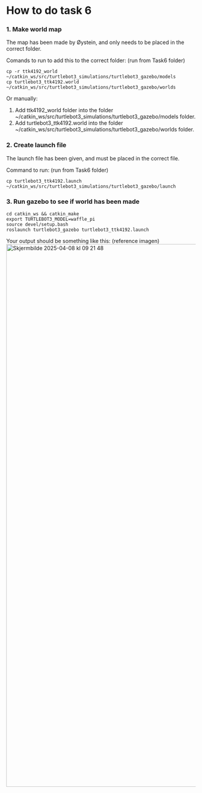 # How to do task 6

### 1. Make world map
The map has been made by Øystein, and only needs to be placed in the correct folder. 

Comands to run to add this to the correct folder: (run from Task6 folder)
```
cp -r ttk4192_world ~/catkin_ws/src/turtlebot3_simulations/turtlebot3_gazebo/models
cp turtlebot3_ttk4192.world ~/catkin_ws/src/turtlebot3_simulations/turtlebot3_gazebo/worlds
```

Or manually:
1. Add ttk4192_world folder into the folder ~/catkin_ws/src/turtlebot3_simulations/turtlebot3_gazebo/models folder.
2. Add turtlebot3_ttk4192.world into the folder ~/catkin_ws/src/turtlebot3_simulations/turtlebot3_gazebo/worlds folder.

### 2. Create launch file
The launch file has been given, and must be placed in the correct file. 

Command to run: (run from Task6 folder)
```
cp turtlebot3_ttk4192.launch ~/catkin_ws/src/turtlebot3_simulations/turtlebot3_gazebo/launch
```

### 3. Run gazebo to see if world has been made

```
cd catkin_ws && catkin_make
export TURTLEBOT3_MODEL=waffle_pi
source devel/setup.bash
roslaunch turtlebot3_gazebo turtlebot3_ttk4192.launch
```

Your output should be something like this: (reference imagen)
<img width="1440" alt="Skjermbilde 2025-04-08 kl  09 21 48" src="https://github.com/user-attachments/assets/eb43716e-9f0f-4012-8d21-c4d6c4ac2533" />
